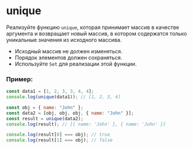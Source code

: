 # unique

Реализуйте функцию `unique`, которая принимает массив в качестве аргумента и возвращает новый массив, в котором содержатся только уникальные значения из исходного массива. 

- Исходный массив не должен изменяться.
- Порядок элементов должен сохраняться.
- Используйте `Set` для реализации этой функции.

### Пример:

```javascript
const data1 = [1, 2, 3, 3, 4, 4];
console.log(unique(data1)); // [1, 2, 3, 4]

const obj = { name: "John" };
const data2 = [obj, obj, obj, { name: "John" }];
const result = unique(data2);
console.log(result); // [{ name: 'John' }, { name: 'John' }]

console.log(result[0] === obj); // true
console.log(result[1] === obj); // false
```
